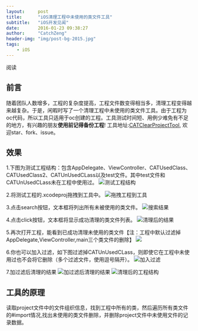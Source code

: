```yaml
---
layout:     post
title:      "iOS清理工程中未使用的类文件工具"
subtitle:   "iOS开发见闻"
date:       2016-01-23 09:38:27 
author:     "CatchZeng"
header-img: "img/post-bg-2015.jpg"
tags:
    - iOS
---
```

<span id="busuanzi_container_page_pv">
阅读<span id="busuanzi_value_page_pv"></span>
</span>      

##  前言
随着团队人数增多，工程的复杂度提高，工程文件数变得相当多，清理工程变得越来越复杂。于是，闲暇时写了一个清理工程中未使用的类文件工具。由于工程为oc代码，所以工具只适用于oc创建的工程。工具测试时间短、用例少难免有不足的地方，有兴趣的朋友**使用前记得备份工程**!
工具地址:[CATClearProjectTool](https://github.com/CatchZeng/CATClearProjectTool), 欢迎star、fork、issue。

## 效果
1.下图为测试工程结构：包含AppDelegate、ViewController、CATUsedClass、CATUsedClass2、CATUnUsedCLass以及test文件。其中test文件和CATUnUsedCLass未在工程中使用过。
![测试工程结构](https://github.com/CatchZeng/CATClearProjectTool/raw/master/images/0.png)

2.将测试工程的.xcodeproj拖拽到工具中。
![拖拽工程到工具](https://github.com/CatchZeng/CATClearProjectTool/raw/master/images/1.png)

3.点击search按钮，文本框将列出所有未被使用的类文件。
![搜索结果](https://github.com/CatchZeng/CATClearProjectTool/raw/master/images/2.png)

4.点击click按钮，文本框将显示成功清理的类文件列表。
![清理后的结果](https://github.com/CatchZeng/CATClearProjectTool/raw/master/images/3.png)

5.再次打开工程，能看到已成功清理未使用的类文件【注：工程中默认过滤掉AppDelegate,ViewController,main三个类文件的删除】
![](https://github.com/CatchZeng/CATClearProjectTool/raw/master/images/4.png)

6.你也可以加入过滤，如下图过滤掉CATUnUsedCLass，则即使它在工程中未使用过也不会将它删除（多个过滤文件，使用逗号隔开）。
![加入过滤](https://github.com/CatchZeng/CATClearProjectTool/raw/master/images/5.png)

7.加过滤后清理的结果
![加过滤后清理的结果](https://github.com/CatchZeng/CATClearProjectTool/raw/master/images/6.png)
![清理后的工程结构](https://github.com/CatchZeng/CATClearProjectTool/raw/master/images/7.png)

## 工具的原理
读取project文件中的文件组织信息，找到工程中所有的类，然后遍历所有类文件的#import情况,找出未使用的类文件删除，并删除project文件中未使用文件的记录数据。